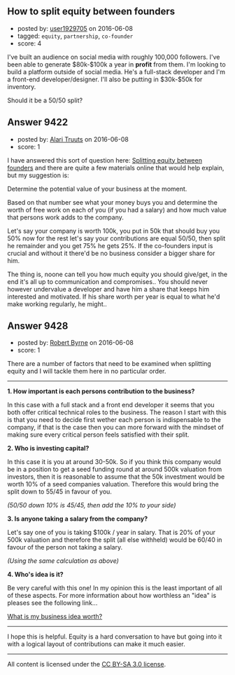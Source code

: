 ## How to split equity between founders

- posted by: [user1929705](https://stackexchange.com/users/2179978/user1929705) on 2016-06-08
- tagged: `equity`, `partnership`, `co-founder`
- score: 4

<p>I've built an audience on social media with roughly 100,000 followers. I've been able to generate $80k-$100k a year in <strong>profit</strong> from them. I'm looking to build a platform outside of social media. He's a full-stack developer and I'm a front-end developer/designer. I'll also be putting in $30k-$50k for inventory.</p>

<p>Should it be a 50/50 split?</p>



## Answer 9422

- posted by: [Alari Truuts](https://stackexchange.com/users/5357302/alari-truuts) on 2016-06-08
- score: 1

<p>I have answered this sort of question here: <a href="https://startups.stackexchange.com/questions/9322/splitting-equity-between-founders/9323#9323">Splitting equity between founders</a> and there are quite a few materials online that would help explain, but my suggestion is:</p>

<p>Determine the potential value of your business at the moment.</p>

<p>Based on that number see what your money buys you and determine the worth of free work on each of you (if you had a salary) and how much value that persons work adds to the company.</p>

<p>Let's say your company is worth 100k, you put in 50k that should buy you 50% now for the rest let's say your contributions are equal 50/50, then split he remainder and you get 75% he gets 25%. If the co-founders input is crucial and without it there'd be no business consider a bigger share for him.</p>

<p>The thing is, noone can tell you how much equity you should give/get, in the end it's all up to communication and compromises.. You should never however undervalue a developer and have him a share that keeps him interested and motivated. If his share worth per year is equal to what he'd make working regularly, he might..</p>



## Answer 9428

- posted by: [Robert Byrne](https://stackexchange.com/users/5232876/robert-byrne) on 2016-06-08
- score: 1

<p>There are a number of factors that need to be examined when splitting equity and I will tackle them here in no particular order.</p>

<hr>

<p><strong>1. How important is each persons contribution to the business?</strong></p>

<p>In this case with a full stack and a front end developer it seems that you both offer critical technical roles to the business. The reason I start with this is that you need to decide first wether each person is indispensable to the company, if that is the case then you can more forward with the mindset of making sure every critical person feels satisfied with their split.</p>

<p><strong>2. Who is investing capital?</strong></p>

<p>In this case it is you at around 30-50k. So if you think this company would be in a position to get a seed funding round at around 500k valuation from investors, then it is reasonable to assume that the 50k investment would be worth 10% of a seed companies valuation. Therefore this would bring the split down to 55/45 in favour of you.</p>

<p><em>(50/50 down 10% is 45/45, then add the 10% to your side)</em></p>

<p><strong>3. Is anyone taking a salary from the company?</strong></p>

<p>Let's say one of you is taking $100k / year in salary. That is 20% of your 500k valuation and therefore the split (all else withheld) would be 60/40 in favour of the person not taking a salary.</p>

<p><em>(Using the same calculation as above)</em></p>

<p><strong>4. Who's idea is it?</strong></p>

<p>Be very careful with this one! In my opinion this is the least important of all of these aspects. For more information about how worthless an "idea" is pleases see the following link...</p>

<p><a href="https://www.entrepreneur.com/article/53164" rel="nofollow">What is my business idea worth?</a></p>

<hr>

<p>I hope this is helpful. Equity is a hard conversation to have but going into it with a logical layout of contributions can make it much easier.</p>




---

All content is licensed under the [CC BY-SA 3.0 license](https://creativecommons.org/licenses/by-sa/3.0/).
